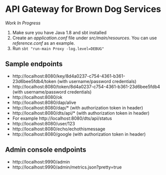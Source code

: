 API Gateway for Brown Dog Services
==================================

*Work In Progress*

1. Make sure you have Java 1.8 and sbt installed
2. Create an *application.conf* file under *src/main/resources*. You can use *reference.conf* as an example.
3. Run `sbt "run-main Proxy -log.level=DEBUG"`

Sample endpoints
----------------
- http://localhost:8080/key/8d4a0237-c754-4361-b361-23d6bee5fdb4/token (with username/password credentials)
- http://localhost:8080/token/8d4a0237-c754-4361-b361-23d6bee5fdb4 (with username/password credentials)
- http://localhost:8080/ok
- http://localhost:8080/dap/alive
- http://localhost:8080/dap/* (with authorization token in header)
- http://localhost:8080/dts/api/* (with authorization token in header)
- For example http://localhost:8080/dts/api/status
- http://localhost:8080/user/123
- http://localhost:8080/echo/echothismessage
- http://localhost:8080/google (with authorization token in header)

Admin console endpoints
-----------------------
- http://localhost:9990/admin
- http://localhost:9990/admin/metrics.json?pretty=true


